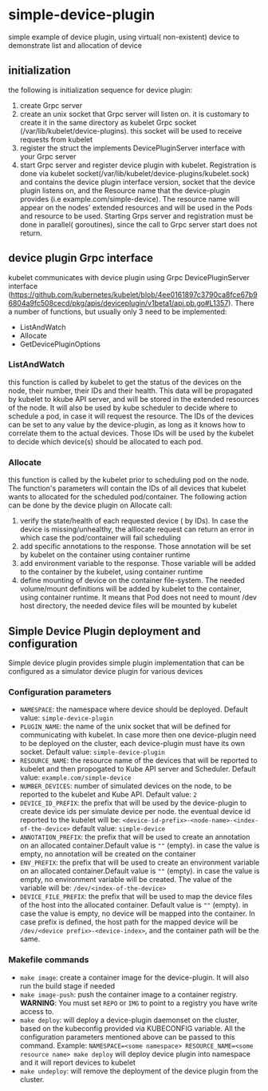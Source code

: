 # simple-device-plugin
simple example of device plugin, using virtual( non-existent) device to demonstrate list and allocation of device

## initialization
the following is initialization sequence for device plugin:
1) create Grpc server
2) create an unix socket that Grpc server will listen on. it is customary
   to create it in the same directory as kubelet Grpc socket (/var/lib/kubelet/device-plugins).
   this socket will be used to receive requests from kubelet
3) register the struct the implements DevicePluginServer interface with your Grpc server
4) start Grpc server and register device plugin with kubelet. Registration is done via kubelet socket(/var/lib/kubelet/device-plugins/kubelet.sock)
   and contains the device plugin interface version, socket that the device plugin listens on, and the Resource name that the device-plugin provides
   (i.e example.com/simple-device). The resource name will appear on the nodes' extended resources and will be used in the Pods and resource to be used.
   Starting Grps server and registration must be done in parallel( goroutines), since the call to Grpc server start does not return.

## device plugin Grpc interface
kubelet communicates with device plugin using Grpc DevicePluginServer interface (https://github.com/kubernetes/kubelet/blob/4ee0161897c3790ca8fce67b96804a9fc508cecd/pkg/apis/deviceplugin/v1beta1/api.pb.go#L1357). There a number of functions, but usually only 3 need to be implemented:
- ListAndWatch
- Allocate
- GetDevicePluginOptions

### ListAndWatch
this function is called by kubelet to get the status of the devices on the node, their number, their IDs and their health. This data will be propagated
by kubelet to kkube API server, and will be stored in the extended resources of the node. It will also be used by kube scheduler to decide where to
schedule a pod, in case it will request the resource.
The IDs of the devices can be set to any value by the device-plugin, as long as it knows how to correlate them to the actual devices. Those IDs will
be used by the kubelet to decide which device(s) should be allocated to each pod.


### Allocate
this function is called by the kubelet prior to scheduling pod on the node. The function's parameters will contain the IDs of all devices that kubelet
wants to allocated for the scheduled pod/container. The following action can be done by the device plugin on Allocate call:
1) verify the state/health of each requested device ( by IDs). In case the device is missing/unhealthy, the alllocate request can return an error
   in which case the pod/container will fail scheduling
2) add specific annotations to the response. Those annotation will be set by kubelet on the container using container runtime
3) add environment variable to the response. Those variable will be added to the container by the kubelet, using container runtime
4) define mounting of device on the container file-system. The needed volume/mount definitions will be added by kubelet to the container,
   using container runtime. It means that Pod does not need to mount /dev host directory, the needed device files will be mounted by kubelet


## Simple Device Plugin deployment and configuration
Simple device plugin provides simple plugin implementation that can be configured as a simulator device plugin for various devices

### Configuration parameters
- `NAMESPACE`: the namespace where device should be deployed. Default value: `simple-device-plugin`
- `PLUGIN_NAME`: the name of the unix socket that will be defined for communicating with kubelet. In case more then one device-plugin
                 need to be deployed on the cluster, each device-plugin must have its own socket. Default value: `simple-device-plugin`
- `RESOURCE_NAME`: the resource name of the devices that will be reported to kubelet and then propogated to Kube API server and Scheduler.
                   Default value: `example.com/simple-device`
- `NUMBER_DEVICES`: number of simulated devices on the node, to be reported to the kubelet and Kube API. Default value: `2`
- `DEVICE_ID_PREFIX`: the prefix that will be used by the device-plugin to create device ids per simulate device per node.
                      the eventual device id reported to the kubelet will be: `<device-id-prefix>-<node-name>-<index-of-the-device>`
                      default value: `simple-device`
- `ANNOTATION_PREFIX`: the prefix that will be used to create an annotation on an allocated container.Default value is `""` (empty).
                       in case the value is empty, no annotation will be created on the container
- `ENV_PREFIX`: the prefix that will be used to create an environment variable on an allocated container.Default value is `""` (empty).
                in case the value is empty, no environment variable will be created. The value of the variable will be:
                `/dev/<index-of-the-device>`
- `DEVICE_FILE_PREFIX`: the prefix that will be used to map the device files of the host into the allocated container.
                        Default value is `""` (empty). in case the value is empty, no device will be mapped into the container.
                        In case prefix is defined, the host path for the mapped device will be `/dev/<device prefix>-<device-index>`,
                        and the container path will be the same.

### Makefile commands
- `make image`: create a container image for the device-plugin. It will also run the build stage if needed
- `make image-push`: push the container image to a container registry.
                     **WARNING**: You must set `REPO` or `IMG` to point to a registry you have write access to.
- `make deploy`: will deploy a device-plugin daemonset on the cluster, based on the kubeconfig provided via
                         KUBECONFIG variable. All the configuration parameters mentioned above can be passed to this command.
                         Example: `NAMESPACE=<some namespace> RESOURCE_NAME=<some resource name> make deploy` will
                         deploy device plugin into namespace <some namespace> and it will report <some resource name> devices
                         to kubelet
- `make undeploy`: will remove the deployment of the device plugin from the cluster.
